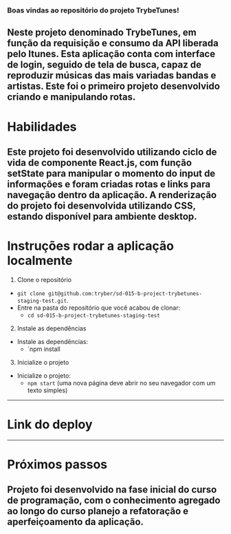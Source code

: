 ### Boas vindas ao repositório do projeto TrybeTunes!

Neste projeto denominado TrybeTunes, em função da requisição e consumo da API liberada pelo Itunes. Esta aplicação conta com interface de login, seguido de tela de busca, capaz de reproduzir músicas das mais variadas bandas e artistas. Este foi o primeiro projeto desenvolvido criando e manipulando rotas.
---

# Habilidades
Este projeto foi desenvolvido utilizando ciclo de vida de componente React.js, com função setState para manipular o momento do input de informações e foram criadas rotas e links para navegação dentro da aplicação.
A renderização do projeto foi desenvolvida utilizando CSS, estando disponível para ambiente desktop.
---

# Instruções rodar a aplicação localmente
1. Clone o repositório
  * `git clone git@github.com:tryber/sd-015-b-project-trybetunes-staging-test.git`.
  * Entre na pasta do repositório que você acabou de clonar:
    * `cd sd-015-b-project-trybetunes-staging-test`

2. Instale as dependências
  * Instale as dependências:
    * `npm install

3. Inicialize o projeto
  * Inicialize o projeto:
    * `npm start` (uma nova página deve abrir no seu navegador com um texto simples)
---

# Link do deploy 

---

# Próximos passos 
  Projeto foi desenvolvido na fase inicial do curso de programação, com o conhecimento agregado ao longo do curso planejo a refatoração e aperfeiçoamento da aplicação.
---
